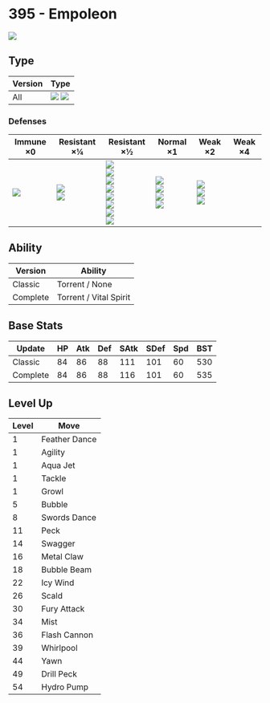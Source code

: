 # 395 - Empoleon
![][395]

## Type

Version | Type
---     | ---
All     | ![][water]  ![][steel]

### Defenses

Immune ×0       | Resistant ×¼               | Resistant ×½                                                                                                       | Normal ×1                                              | Weak ×2                                           | Weak ×4
---             | ---                        | ---                                                                                                                | ---                                                    | ---                                               | ---
![][poison]<br> | ![][steel]<br>![][ice]<br> | ![][normal]<br>![][flying]<br>![][rock]<br>![][bug]<br>![][water]<br>![][psychic]<br>![][dragon]<br>![][fairy]<br> | ![][ghost]<br>![][fire]<br>![][grass]<br>![][dark]<br> | ![][fighting]<br>![][ground]<br>![][electric]<br> | &nbsp;

## Ability

Version  | Ability
---      | ---
Classic  | Torrent / None
Complete | Torrent / Vital Spirit

## Base Stats

Update   | HP  | Atk | Def | SAtk | SDef | Spd | BST
---      | --- | --- | --- | ---  | ---  | --- | ---
Classic  | 84  | 86  | 88  | 111  | 101  | 60  | 530
Complete | 84  | 86  | 88  | 116  | 101  | 60  | 535

## Level Up

Level | Move
---   | ---
1     | Feather Dance
1     | Agility
1     | Aqua Jet
1     | Tackle
1     | Growl
5     | Bubble
8     | Swords Dance
11    | Peck
14    | Swagger
16    | Metal Claw
18    | Bubble Beam
22    | Icy Wind
26    | Scald
30    | Fury Attack
34    | Mist
36    | Flash Cannon
39    | Whirlpool
44    | Yawn
49    | Drill Peck
54    | Hydro Pump

[395]: ../img/pokemon/395.png
[normal]: ../img/types/normal.png
[fire]: ../img/types/fire.png
[fighting]: ../img/types/fighting.png
[water]: ../img/types/water.png
[flying]: ../img/types/flying.png
[grass]: ../img/types/grass.png
[poison]: ../img/types/poison.png
[electric]: ../img/types/electric.png
[ground]: ../img/types/ground.png
[psychic]: ../img/types/psychic.png
[rock]: ../img/types/rock.png
[ice]: ../img/types/ice.png
[bug]: ../img/types/bug.png
[dragon]: ../img/types/dragon.png
[ghost]: ../img/types/ghost.png
[dark]: ../img/types/dark.png
[steel]: ../img/types/steel.png
[fairy]: ../img/types/fairy.png
